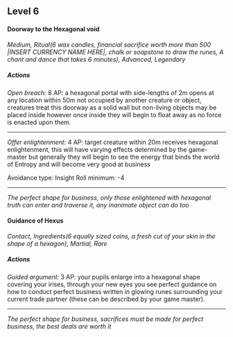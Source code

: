 ## Level 6
#### Doorway to the Hexagonal void
*Medium, Ritual(6 wax candles, financial sacrifice worth more than 500 |INSERT CURRENCY NAME HERE|, chalk or soapstone to draw the runes, A chant and dance that takes 6 minutes), Advanced, Legendary*

##### Actions

*Open breach:* 8 AP: a hexagonal portal with side-lengths of 2m opens at any location within 50m not occupied by another creature or object, creatures treat this doorway as a solid wall but non-living objects may be placed inside however once inside they will begin to float away as no force is enacted upon them.

---

*Offer enlightenment:* 4 AP: target creature within 20m receives hexagonal enlightenment, this will have varying effects determined by the game-master but generally they will begin to see the energy that binds the world of Entropy and will become very good at business

Avoidance type: Insight
Roll minimum: -4

---
*The perfect shape for business, only those enlightened with hexagonal truth can enter and traverse it, any inanimate object can do too*

#### Guidance of Hexus
*Contact, Ingredients(6 equally sized coins, a fresh cut of your skin in the shape of a hexagon), Martial, Rare*

##### Actions

*Guided argument:* 3 AP: your pupils enlarge into a hexagonal shape covering your irises, through your new eyes you see perfect guidance on how to conduct perfect business written in glowing runes surrounding your current trade partner (these can be described by your game master).

---
*The perfect shape for business, sacrifices must be made for perfect business, the best deals are worth it*